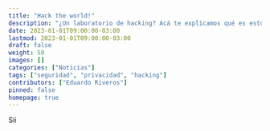 ```yaml
---
title: "Hack the world!"
description: "¿Un laboratorio de hacking? Acá te explicamos qué es esto."
date: 2023-01-01T09:00:00-03:00
lastmod: 2023-01-01T09:00:00-03:00
draft: false
weight: 50
images: []
categories: ["Noticias"]
tags: ["seguridad", "privacidad", "hacking"]
contributors: ["Eduardo Riveros"]
pinned: false
homepage: true
---
```


Sii
